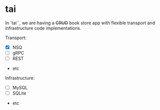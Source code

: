 # tai

In `tai``, we are having a ~~CRUD~~ book store app with flexible transport and infrastructure code implementations.

Transport:
- [X] NSQ
- [ ] gRPC
- [ ] REST
- etc


Infrastructure:
- [ ] MySQL
- [ ] SQLite
- etc